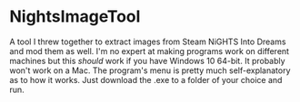 # NightsImageTool
A tool I threw together to extract images from Steam NiGHTS Into Dreams and mod them as well. I'm no expert at making programs work on different machines but this _should_ work if you have Windows 10 64-bit. It probably won't work on a Mac. The program's menu is pretty much self-explanatory as to how it works. Just download the .exe to a folder of your choice and run.
